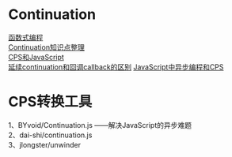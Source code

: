 # Continuation

[函数式编程](https://github.com/heyHuang/Continuation/issues/2)  
[Continuation知识点整理](https://github.com/heyHuang/Continuation/issues/1)  
[CPS和JavaScript](https://github.com/heyHuang/Continuation/issues/3)  
[延续continuation和回调callback的区别](https://github.com/heyHuang/Continuation/issues/4) 
[JavaScript中异步编程和CPS](https://github.com/heyHuang/Continuation/issues/5)



# CPS转换工具
1、BYvoid/Continuation.js  ——解决JavaScript的异步难题  
2、dai-shi/continuation.js  
3、jlongster/unwinder   

